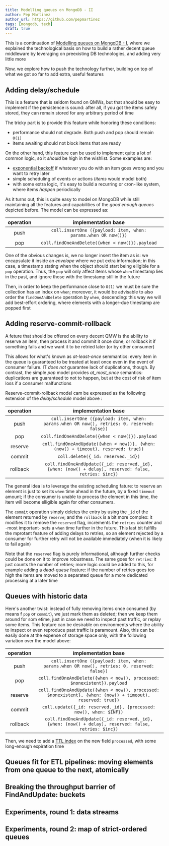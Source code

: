 ```yaml
---
title: Modelling queues on MongoDB - II
author: Pep Martinez
author_url: https://github.com/pepmartinez
tags: [mongodb, tech]
draft: true
---
```


This is a continuation of [Modelling queues on MongoDB - I](/blog/2023/03/30/queues-on-mongo-part-1), where
we explained the technological basis on how to build a rather decent queue middleware by leveraging on preexisting
DB technologies, and adding very little more

Now, we explore how to push the technology further, building on top of what we got so far to add extra, useful 
features

## Adding delay/schedule
This is a feature that is seldom found on QMWs, but that should be easy to implement if the 
persistence is sound: after all, if you got the items safely stored, they can remain stored for
any arbitrary period of time

The tricky part is to provide this feature while honoring these conditions:

* performance should not degrade. Both push and pop should remain `O(1)`
* items awaiting should not block items that are ready

On the other hand, this feature can be used to implement quite a lot of common logic, so it
_should_ be high in the wishlist. Some examples are:

* [exponential backoff](https://en.wikipedia.org/wiki/Exponential_backoff) if whatever you do 
with an item goes wrong and you want to retry later
* simple scheduling of events or actions (_items_ would model both)
* with some extra logic, it's easy to build a recurring or cron-like system, where items _happen_ 
periodically

As it turns out, this is quite easy to model on MongoDB while still maintaining all the features
and capabilities of the _good enough queues_ depicted before. The model can be expressed as:

| operation | implementation base                                             |
|:---------:|:---------------------------------------------------------------:|
| push      | `coll.insertOne ({payload: item, when: params.when OR now()})`  |
| pop       | `coll.findOneAndDelete({when < now()}).payload`                 |

One of the obvious changes is, we no longer insert the item as is: we encapsulate it inside an _envelope_ where we put extra information; in this case, a timestamp stating when the object should start being elligible for a `pop` operation. Thus, the `pop` will only affect items whose `when` timestamp lies in the past, and ignore those with the timestamp still in the future

Then, in order to keep the performance close to `O(1)` we must be sure the collection has an index on `when`; moreover, it would be advisable to also order the `findOneAndDelete` operation by `when`, descending: this way we will add best-effort ordering, where elements with a longer-due timestamp are popped first

## Adding reserve-commit-rollback
A feture that should be offered on every decent QMW is the 
ability to reserve an item, then process it and commit it once 
done, or rollback it if something fails and we want it to be 
retried later (or by other consumer)

This allows for what's known as _at-least-once_ semmantics: 
every item in the queue is guaranteed to be treated at least 
once even in the event of consumer failure. IT _does not_ 
guarantee lack of duplications, though. By contrast, the simple _pop_ model provides _at_most_once_ semantics: duplications are 
guaranteed to not to happen, but at the cost of risk of item 
loss if a consumer malfunctions

Reserve-commit-rollback model cam be expressed as the following extension of the 
_delay/schedule_ model above :

| operation | implementation base                                                                                   |
|:---------:|:-----------------------------------------------------------------------------------------------------:|
| push      | `coll.insertOne ({payload: item, when: params.when OR now(), retries: 0, reserved: false})`           |
| pop       | `coll.findOneAndDelete({when < now()}).payload`                                                       |
| reserve   | `coll.findOneAndUpdate({when < now()}, {when: (now() + timeout), reserved: true})`                    | 
| commit    | `coll.delete({_id: reserved._id})`                                                                    | 
| rollback  | `coll.findOneAndUpdate({_id: reserved._id}, {when: (now() + delay), reserved: false, retries: $inc})` |

The general idea is to leverage the existing scheduling fature: to reserve an element is just to set its `when`
time ahead in the future, by a fixed `timeout` amount; if the consumer is unable to process the element in this 
time, the item will become elligible again for other consumers.

The `commit` operation simply deletes the entry by using the `_id` of the element returned by 
`reserve`; and the `rollback` is a bit more complex: it modifies it to remove the `reserved` flag, increments
the `retries` counter and -most important- sets a `when` time further in the future. This last bit fulfills
the mprotant feature of adding delays to retries, so an element rejected by a consumer for further retry 
will not be available immediately (when it is likely to fail again)

Note that the `reserved` flag is purely informational, although further checks could be done on it to improve
robustness. The same goes for `retries`: it just counts the number of retries; more logic could be added to this,
for example adding a _dead-queue_ feature: if the number of retries goes too high the items are moved to a 
separated queue for a more dedicated processing at a later time

## Queues with historic data
Here's another twist: instead of fully removing items once consumed (by means f `pop` or `commit`), we just mark 
them as deleted; then we keep them around for som etime, just in case we need to inspect past traffic, or replay 
some items. This feature can be desirable on environments where the ability to inspect or even reproduce past traffic
is paramount. Also, this can be easily done at the expense of storage space only, with the following variation over
the model above:

| operation | implementation base                                                                                         |
|:---------:|:-----------------------------------------------------------------------------------------------------------:|
| push      | `coll.insertOne ({payload: item, when: params.when OR now(), retries: 0, reserved: false})`                 |
| pop       | `coll.findOneAndDelete({when < now(), processed: $nonexistent}).payload`                                    |
| reserve   | `coll.findOneAndUpdate({when < now(), processed: $nonexistent}, {when: (now() + timeout), reserved: true})` | 
| commit    | `coll.update({_id: reserved._id}, {processed: now(), when: $INF})`                                          | 
| rollback  | `coll.findOneAndUpdate({_id: reserved._id}, {when: (now() + delay), reserved: false, retries: $inc})`       |

Then, we need to add a [TTL index](https://www.mongodb.com/docs/manual/core/index-ttl/) on the new field `processed`, with 
some long-enough expiration time


## Queues fit for ETL pipelines: moving elements from one queue to the next, atomically

## Breaking the throughput barrier of FindAndUpdate: buckets

## Experiments, round 1: data streams

## Experiments, round 2: map of strict-ordered queues


